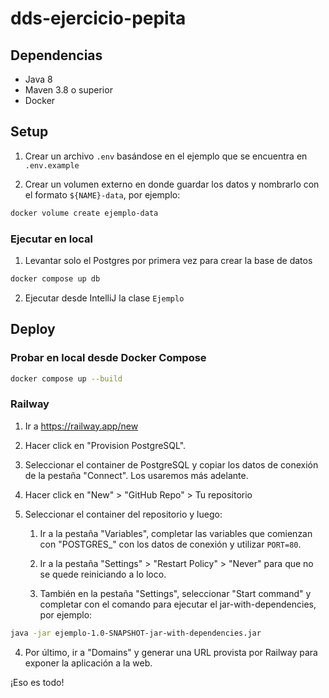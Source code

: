 # dds-ejercicio-pepita

## Dependencias

- Java 8
- Maven 3.8 o superior
- Docker

## Setup

1. Crear un archivo `.env` basándose en el ejemplo que se encuentra en
`.env.example`

2. Crear un volumen externo en donde guardar los datos y nombrarlo con el 
formato `${NAME}-data`, por ejemplo:

```bash
docker volume create ejemplo-data
```

### Ejecutar en local

1. Levantar solo el Postgres por primera vez para crear la base de datos

```bash
docker compose up db
```

2. Ejecutar desde IntelliJ la clase `Ejemplo`

## Deploy

### Probar en local desde Docker Compose

```bash
docker compose up --build
```

### Railway

1. Ir a https://railway.app/new

2. Hacer click en "Provision PostgreSQL".

3. Seleccionar el container de PostgreSQL y copiar los datos de conexión de la
pestaña "Connect". Los usaremos más adelante.

4. Hacer click en "New" > "GitHub Repo" > Tu repositorio

5. Seleccionar el container del repositorio y luego:

   1. Ir a la pestaña "Variables", completar las variables que comienzan con
   "POSTGRES_" con los datos de conexión y utilizar `PORT=80`.

   2. Ir a la pestaña "Settings" > "Restart Policy" > "Never" para que no se
   quede reiniciando a lo loco.

   3. También en la pestaña "Settings", seleccionar "Start command" y completar
      con el comando para ejecutar el jar-with-dependencies, por ejemplo:

```bash
java -jar ejemplo-1.0-SNAPSHOT-jar-with-dependencies.jar
```

   4. Por último, ir a "Domains" y generar una URL provista por Railway para 
      exponer la aplicación a la web.

¡Eso es todo!

